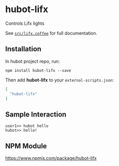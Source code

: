 # hubot-lifx

Controls Lifx lights

See [`src/lifx.coffee`](src/lifx.coffee) for full documentation.

## Installation

In hubot project repo, run:

`npm install hubot-lifx --save`

Then add **hubot-lifx** to your `external-scripts.json`:

```json
[
  "hubot-lifx"
]
```

## Sample Interaction

```
user1>> hubot hello
hubot>> hello!
```

## NPM Module

https://www.npmjs.com/package/hubot-lifx
